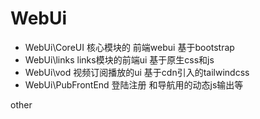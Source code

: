 # WebUi

- WebUi\CoreUI  核心模块的 前端webui 基于bootstrap
- WebUi\links  links模块的前端ui 基于原生css和js
- WebUi\vod   视频订阅播放的ui 基于cdn引入的tailwindcss
- WebUi\PubFrontEnd 登陆注册 和导航用的动态js输出等

other
